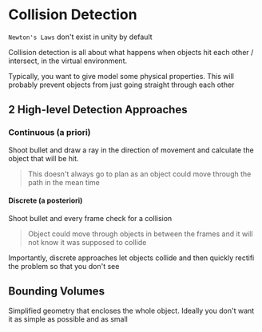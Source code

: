 # Collision Detection

`Newton's Laws` don't exist in unity by default

Collision detection is all about what happens when objects hit each other / intersect, in the virtual environment.

Typically, you want to give model some physical properties. This will probably prevent objects from just going straight through each other

## 2 High-level Detection Approaches

### Continuous (a priori)

Shoot bullet and draw a ray in the direction of movement and calculate the object that will be hit.

> This doesn't always go to plan as an object could move through the path in the mean time

#### Discrete (a posteriori)

Shoot bullet and every frame check for a collision

> Object could move through objects in between the frames and it will not know it was supposed to collide

Importantly, discrete approaches let objects collide and then quickly rectifi the problem so that you don't see

## Bounding Volumes

Simplified geometry that encloses the whole object.
Ideally you don't want it as simple as possible and as small